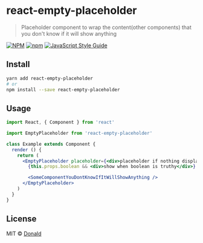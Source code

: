# react-empty-placeholder

> Placeholder component to wrap the content(other components) that you don't know if it will show anything

[![NPM](https://img.shields.io/npm/v/react-empty-placeholder.svg)](https://www.npmjs.com/package/react-empty-placeholder) [![npm](https://img.shields.io/npm/l/react-empty-placeholder.svg)](https://www.npmjs.com/package/react-empty-placeholder) [![JavaScript Style Guide](https://img.shields.io/badge/code_style-standard-brightgreen.svg)](https://standardjs.com)

## Install

```bash
yarn add react-empty-placeholder
# or
npm install --save react-empty-placeholder
```

## Usage

```jsx
import React, { Component } from 'react'

import EmptyPlaceholder from 'react-empty-placeholder'

class Example extends Component {
  render () {
    return (
      <EmptyPlaceholder placeholder={<div>placeholder if nothing display inside</div>}>
        {this.props.boolean && <div>show when boolean is truthy</div>}

        <SomeComponentYouDontKnowIfItWillShowAnything />
      </EmptyPlaceholder>
    )
  }
}
```

## License

MIT © [Donald](https://github.com/donaldcwl)
